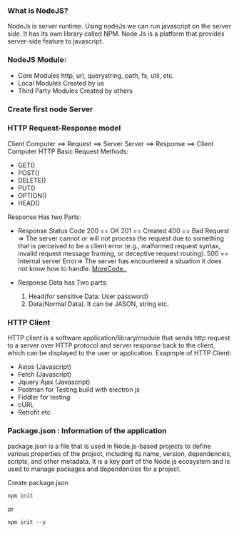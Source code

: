 ### What is NodeJS?
NodeJs is server runtime. Using nodeJs we can run javascript on the server side. It has its own library called NPM. Node Js is a platform that provides server-side feature to javascript.

### NodeJS Module:
* Core Modules
    http, url, querystring, path, fs, util, etc.
* Local Modules
    Created by us
* Third Party Modules
    Created by others

### Create first node Server
### HTTP Request-Response model
Client Computer ==> Request ==> Server
Server ==> Response ==> Client Computer
HTTP Basic Request Methods:
* GET()
* POST()
* DELETE()
* PUT()
* OPTION()
* HEAD()

Response Has two Parts:
* Response Status Code
    200 == OK
    201 == Created
    400 == Bad Request => The server cannot or will not process the request due to something that is perceived to be a client error (e.g., malformed request syntax, invalid request message framing, or deceptive request routing).
    500 == Internal server Error=> The server has encountered a situation it does not know how to handle.
    [MoreCode..](https://developer.mozilla.org/en-US/docs/Web/HTTP/Status)

* Response Data has Two parts:
    1. Head(for sensitive Data: User password)
    2. Data(Normal Data). It can be JASON, string etc.

### HTTP Client
 HTTP client is a software application/library/module that sends http request to a server over HTTP protocol and server response back to the client, which can be displayed to the user or application.
Exapmple of HTTP Client:
* Axios (Javascript)
* Fetch (Javascript)
* Jquery Ajax  (Javascript)
* Postman for Testing build with electron js
* Fiddler for testing
* cURL
* Retrofit
etc
### Package.json : Information of the application
package.json is a file that is used in Node.js-based projects to define various properties of the project, including its name, version, dependencies, scripts, and other metadata. It is a key part of the Node.js ecosystem and is used to manage packages and dependencies for a project.

Create package.json
```
npm init
```
or 
```
npm init --y
```

